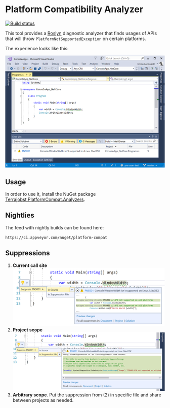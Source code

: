 # Platform Compatibility Analyzer

[![Build status](https://ci.appveyor.com/api/projects/status/7flj8m2ko6jh9ng5/branch/master?svg=true)](https://ci.appveyor.com/project/terrajobst/platform-compat/branch/master)

This tool provides a [Roslyn](https://github.com/dotnet/roslyn) diagnostic analyzer
that finds usages of APIs that will throw `PlatformNotSupportedException`
on certain platforms.

The experience looks like this:

![](docs/screenshot.png)

## Usage

In order to use it, install the NuGet package [Terrajobst.PlatformCompat.Analyzers](https://www.nuget.org/packages/terrajobst.platformcompat.analyzers).

## Nightlies

The feed with nightly builds can be found here:

```
https://ci.appveyor.com/nuget/platform-compat
```

## Suppressions

1. **Current call site**
   ![](docs/supression_callsite.png)
2. **Project scope**
   ![](docs/supression_project.png)
3. **Arbitrary scope**. Put the suppression from (2) in specific file and share
   between projects as needed.
